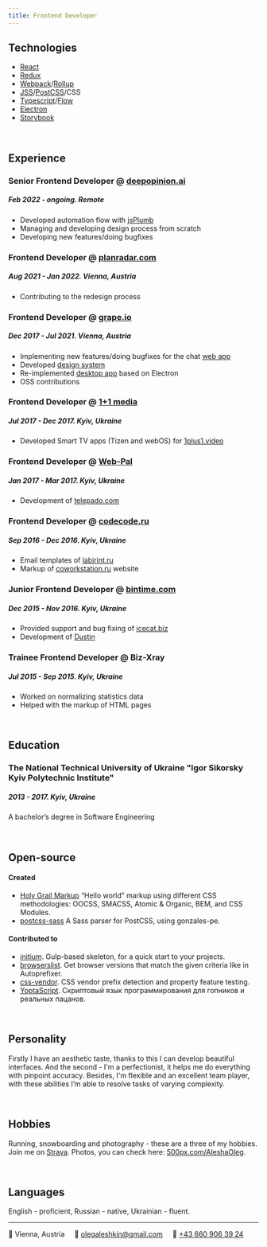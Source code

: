 ```yaml
---
title: Frontend Developer
---
```

## Technologies
* [React](https://facebook.github.io/react/)
* [Redux](http://redux.js.org/docs/introduction/)
* [Webpack](https://webpack.github.io/)/[Rollup](https://rollupjs.org/)
* [JSS](https://cssinjs.org/)/[PostCSS](http://postcss.org/)/CSS
* [Typescript](https://www.typescriptlang.org/)/[Flow](https://flow.org/)
* [Electron](https://electronjs.org/)
* [Storybook](https://storybook.js.org/)

&nbsp;
## Experience

### Senior Frontend Developer @ [deepopinion.ai](https://deepopinion.ai/)
##### Feb 2022 - ongoing. *Remote*
- Developed automation flow with [jsPlumb](https://jsplumbtoolkit.com/)
- Managing and developing design process from scratch
- Developing new features/doing bugfixes

### Frontend Developer @ [planradar.com](https://planradar.com/)
##### Aug 2021 - Jan 2022. *Vienna, Austria*
- Contributing to the redesign process

### Frontend Developer @ [grape.io](https://grape.io)
##### Dec 2017 - Jul 2021. *Vienna, Austria*
- Implementing new features/doing bugfixes for the chat [web app](https://github.com/ubergrape/grape-web-client)
- Developed [design system](https://github.com/ubergrape/grape-ds)
- Re-implemented [desktop app](https://github.com/ubergrape/grape-electron) based on Electron
- OSS contributions

### Frontend Developer @ [1+1 media](https://media.1plus1.ua/)
##### Jul 2017 - Dec 2017. *Kyiv, Ukraine*
- Developed Smart TV apps (Tizen and webOS) for [1plus1.video](https://1plus1.video/)

### Frontend Developer @ [Web-Pal](https://web-pal.com/)
##### Jan 2017 - Mar 2017. *Kyiv, Ukraine*
- Development of [telepado.com](https://telepado.com)

### Frontend Developer @ [codecode.ru](https://codecode.ru/)
##### Sep 2016 - Dec 2016. *Kyiv, Ukraine*
- Email templates of [labirint.ru](https://labirint.ru/)
- Markup of [coworkstation.ru](https://coworkstation.ru/) website

### Junior Frontend Developer @ [bintime.com](https://bintime.com)
##### Dec 2015 - Nov 2016. *Kyiv, Ukraine*
- Provided support and bug fixing of [icecat.biz](http://icecat.biz)
- Development of [Dustin]([http://centralpoint.nl](https://www.dustin.nl/))

### Trainee Frontend Developer @ Biz-Xray
##### Jul 2015 - Sep 2015. *Kyiv, Ukraine*
- Worked on normalizing statistics data
- Helped with the markup of HTML pages

&nbsp;
## Education

### The National Technical University of Ukraine "Igor Sikorsky Kyiv Polytechnic Institute"
##### 2013 - 2017. *Kyiv, Ukraine*
A bachelor’s degree in Software Engineering

&nbsp;
## Open-source

#### Created
- [Holy Grail Markup](https://github.com/AleshaOleg/holy-grail-markup) “Hello world” markup using different CSS methodologies: OOCSS, SMACSS, Atomic & Organic, BEM, and CSS Modules.
- [postcss-sass](https://github.com/AleshaOleg/postcss-sass) A Sass parser for PostCSS, using gonzales-pe.

#### Contributed to
- [initium](https://github.com/straykov/initium). Gulp-based skeleton, for a quick start to your projects.
- [browserslist](https://github.com/ai/browserslist). Get browser versions that match the given criteria like in Autoprefixer.
- [css-vendor](https://github.com/cssinjs/css-vendor). CSS vendor prefix detection and property feature testing.
- [YoptaScript](https://github.com/samgozman/YoptaScript). Скриптовый язык программирования для гопников и реальных пацанов.

&nbsp;
## Personality
Firstly I have an aesthetic taste, thanks to this I can develop beautiful interfaces. And the second - I'm a perfectionist, it helps me do everything with pinpoint accuracy. Besides, I'm flexible and an excellent team player, with these abilities I’m able to resolve tasks of varying complexity.

&nbsp;
## Hobbies
Running, snowboarding and photography -  these are a three of my hobbies. Join me on [Strava](https://www.strava.com/athletes/33419962). Photos, you can check here: [500px.com/AleshaOleg](https://500px.com/p/aleshaoleg?).

&nbsp;
## Languages
English - proficient, Russian - native, Ukrainian - fluent.

---

📍 Vienna, Austria&nbsp;&nbsp;&nbsp;&nbsp;&nbsp;📧 [olegaleshkin@gmail.com](mailto:olegaleshkin@gmail.com)&nbsp;&nbsp;&nbsp;&nbsp;&nbsp;📱 [+43 660 906 39 24](tel:+436609063924)
